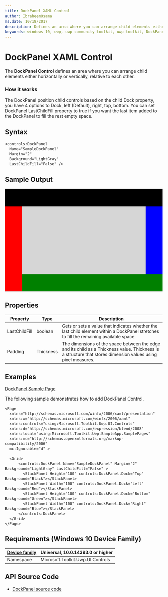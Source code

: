 ```yaml
---
title: DockPanel XAML Control
author: IbraheemOsama
ms.date: 10/18/2017
description: Defines an area where you can arrange child elements either horizontally or vertically, relative to each other.
keywords: windows 10, uwp, uwp community toolkit, uwp toolkit, DockPanel, XAML Control, xaml
---
```


# DockPanel XAML Control

The **DockPanel Control** defines an area where you can arrange child elements either horizontally or vertically, relative to each other.

### How it works

The DockPanel position child controls based on the child Dock property, you have 4 options to Dock, left (Default), right, top, bottom.
You can set DockPanel LastChildFill property to true if you want the last item added to the DockPanel to fill the rest empty space.

## Syntax

```xaml
<controls:DockPanel 
  Name="SampleDockPanel" 
  Margin="2" 
  Background="LightGray" 
  LastChildFill="False" />
```

## Sample Output

![DockPanel animation](../resources/images/Controls-DockPanel.gif "DockPanel")

## Properties

<!-- Explain all properties in a table format -->

| Property | Type | Description |
| -- | -- | -- |
| LastChildFill | boolean | Gets or sets a value that indicates whether the last child element within a DockPanel stretches to fill the remaining available space. |
| Padding | Thickness | The dimensions of the space between the edge and its child as a Thickness value. Thickness is a structure that stores dimension values using pixel measures. |

## Examples

[DockPanel Sample Page](https://github.com/Microsoft/UWPCommunityToolkit/tree/master/Microsoft.Toolkit.Uwp.SampleApp/SamplePages/DockPanel)

The following sample demonstrates how to add DockPanel Control.

```xaml
<Page
  xmlns="http://schemas.microsoft.com/winfx/2006/xaml/presentation"
  xmlns:x="http://schemas.microsoft.com/winfx/2006/xaml"
  xmlns:controls="using:Microsoft.Toolkit.Uwp.UI.Controls"
  xmlns:d="http://schemas.microsoft.com/expression/blend/2008"
  xmlns:local="using:Microsoft.Toolkit.Uwp.SampleApp.SamplePages"
  xmlns:mc="http://schemas.openxmlformats.org/markup-compatibility/2006"
  mc:Ignorable="d" >

  <Grid>
      <controls:DockPanel Name="SampleDockPanel" Margin="2" Background="LightGray" LastChildFill="False" >
        <StackPanel Height="100" controls:DockPanel.Dock="Top" Background="Black"></StackPanel>
        <StackPanel Width="100" controls:DockPanel.Dock="Left" Background="Red"></StackPanel>
        <StackPanel Height="100" controls:DockPanel.Dock="Bottom" Background="Green"></StackPanel>
        <StackPanel Width="100" controls:DockPanel.Dock="Right" Background="Blue"></StackPanel>
      </controls:DockPanel>
  </Grid>
</Page>
```

## Requirements (Windows 10 Device Family)

| [Device family](http://go.microsoft.com/fwlink/p/?LinkID=526370) | Universal, 10.0.14393.0 or higher |
| --- | --- |
| Namespace | Microsoft.Toolkit.Uwp.UI.Controls |

## API Source Code

* [DockPanel source code](https://github.com/Microsoft/UWPCommunityToolkit/tree/master/Microsoft.Toolkit.Uwp.UI.Controls/DockPanel)
